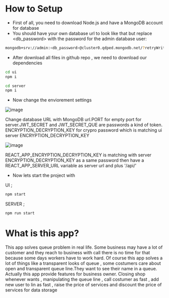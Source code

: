 # How to Setup
- First of all, you need to download Node.js and have a MongoDB account for database
- You should have your own database url to look like that but replace <db_password> with the password for the admin database user:
```sh
mongodb+srv://admin:<db_password>@cluster0.qdped.mongodb.net/?retryWrites=true&w=majority&appName=Cluster0
```
- After download all files in github repo , we need to download our dependencies
```sh
cd ui
npm i
```
```sh
cd server
npm i
```
- Now change the enviorement settings

![image](https://github.com/user-attachments/assets/343b56b5-3c18-4a3e-98c9-208b1ce6be0f)

 Change database URL with MongoDB url.PORT for empty port for server.JWT_SECRET and JWT_SECRET_QUE are passwords a kind of token. ENCRYPTION_DECRYPTION_KEY for crypro password which is matching ui server ENCRYPTION_DECRYPTION_KEY 

 ![image](https://github.com/user-attachments/assets/5cecce4c-917d-4345-8ef7-d71d76f254d5)

 REACT_APP_ENCRYPTION_DECRYPTION_KEY is matching with server ENCRYPTION_DECRYPTION_KEY as a same password then have a REACT_APP_SERVER_URL variable as server url and  plus '/api/'

 - Now lets start the project with
 
UI ;
```sh
npm start
```
SERVER ;
```sh
npm run start
```


# What is this app?
This app solves queue problem in real life. Some business may have a lot of customer and they reach to business with call there is no time for that because some days workers have to work hard.
Of course this app solves a lot of things like a  transparent looks of queue , some costumers care about open and transparent queue line.They want to see their name in a queue.
Actually this app provide features for business owner. Closing shop whenever wants , manipulating the queue line , call costumer as fast , add new user to lin as fast , raise the price of services and discount the price of services for data storage 
